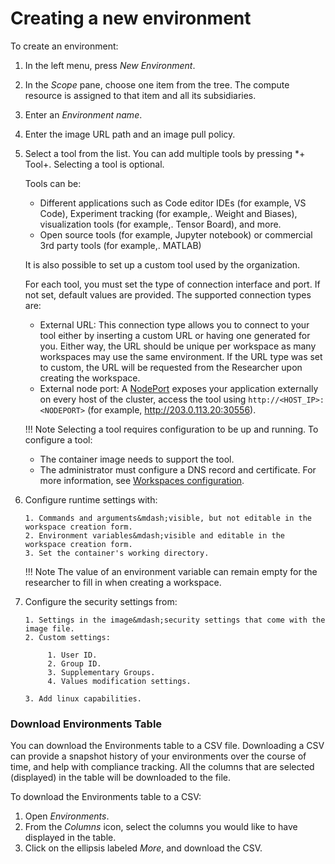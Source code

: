 # Creating a new environment

To create an environment:

1. In the left menu, press *New Environment*.
2. In the *Scope* pane, choose one item from the tree. The compute resource is assigned to that item and all its subsidiaries.
3. Enter an *Environment name*.
4. Enter the image URL path and an image pull policy.
5. Select a tool from the list. You can add multiple tools by pressing *+ Tool+. Selecting a tool is optional.

    Tools can be:

      * Different applications such as Code editor IDEs (for example, VS Code), Experiment tracking (for example,. Weight and Biases), visualization tools (for example,. Tensor Board), and more.
      * Open source tools (for example, Jupyter notebook) or commercial 3rd party tools (for example,. MATLAB)

    It is also possible to set up a custom tool used by the organization.

    For each tool, you must set the type of connection interface and port. If not set, default values are provided. The supported connection types are:

      * External URL:  This connection type allows you to connect to your tool either by inserting a custom URL or having one generated for you. Either way, the URL should be unique per workspace as many workspaces may use the same environment. If the URL type was set to custom, the URL will be requested from the Researcher upon creating the workspace.
      * External node port: A [NodePort](../../../../admin/runai-setup/config/allow-external-access-to-containers.md) exposes your application externally on every host of the cluster, access the tool using `http://<HOST_IP>:<NODEPORT>` (for example, http://203.0.113.20:30556).

    !!! Note
        Selecting a tool requires configuration to be up and running. To configure a tool:

    * The container image needs to support the tool. 
    * The administrator must configure a DNS record and certificate. For more information, see [Workspaces configuration](../../../../admin/runai-setup/config/allow-external-access-to-containers.md#workspaces-configuration).

6. Configure runtime settings with:

       1. Commands and arguments&mdash;visible, but not editable in the workspace creation form.
       2. Environment variables&mdash;visible and editable in the workspace creation form.
       3. Set the container's working directory.

    !!! Note
        The value of an environment variable can remain empty for the researcher to fill in when creating a workspace.

7. Configure the security settings from:

       1. Settings in the image&mdash;security settings that come with the image file. 
       2. Custom settings:
   
            1. User ID.
            2. Group ID.
            3. Supplementary Groups.
            4. Values modification settings.
    
       3. Add linux capabilities.

### Download Environments Table

You can download the Environments table to a CSV file. Downloading a CSV can provide a snapshot history of your environments over the course of time, and help with compliance tracking. All the columns that are selected (displayed) in the table will be downloaded to the file.

To download the Environments table to a CSV:
1. Open *Environments*.
2. From the *Columns* icon, select the columns you would like to have displayed in the table.
3. Click on the ellipsis labeled *More*, and download the CSV.